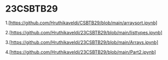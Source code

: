 # 23CSBTB29
1.[https://github.com/Hruthikaveldi/CSBTB29/blob/main/arraysort.ipynb]

2.[https://github.com/Hruthikaveldi/23CSBTB29/blob/main/listtypes.ipynb]

3.[https://github.com/Hruthikaveldi/23CSBTB29/blob/main/Arrays.ipynb]

4.[https://github.com/Hruthikaveldi/23CSBTB29/blob/main/Part2.ipynb]


